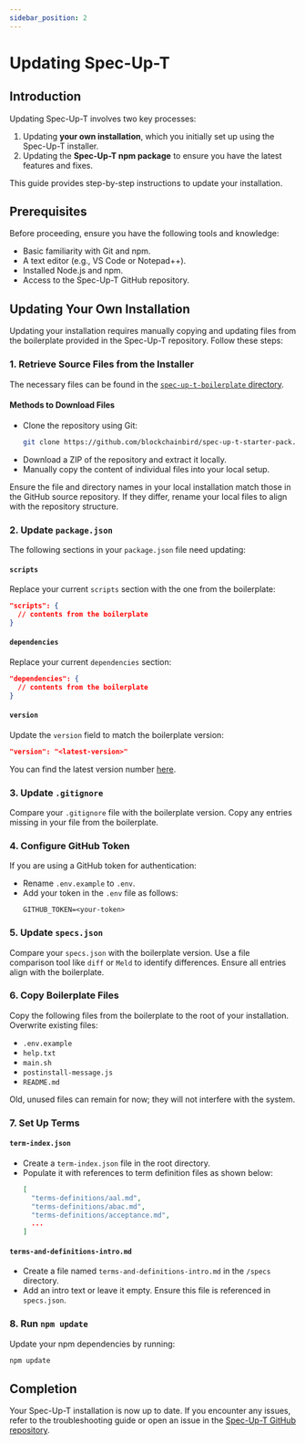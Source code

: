 ```yaml
---
sidebar_position: 2
---
```



# Updating Spec-Up-T

## Introduction

Updating Spec-Up-T involves two key processes:

1. Updating **your own installation**, which you initially set up using the Spec-Up-T installer.
2. Updating the **Spec-Up-T npm package** to ensure you have the latest features and fixes.

This guide provides step-by-step instructions to update your installation.

## Prerequisites

Before proceeding, ensure you have the following tools and knowledge:

- Basic familiarity with Git and npm.
- A text editor (e.g., VS Code or Notepad++).
- Installed Node.js and npm.
- Access to the Spec-Up-T GitHub repository.

## Updating Your Own Installation

Updating your installation requires manually copying and updating files from the boilerplate provided in the Spec-Up-T repository. Follow these steps:

### 1. Retrieve Source Files from the Installer

The necessary files can be found in the [`spec-up-t-boilerplate`](https://github.com/blockchainbird/spec-up-t-starter-pack/tree/main/spec-up-t-boilerplate)[ directory](https://github.com/blockchainbird/spec-up-t-starter-pack/tree/main/spec-up-t-boilerplate).

#### Methods to Download Files

- Clone the repository using Git:
  ```bash
  git clone https://github.com/blockchainbird/spec-up-t-starter-pack.git
  ```
- Download a ZIP of the repository and extract it locally.
- Manually copy the content of individual files into your local setup.

Ensure the file and directory names in your local installation match those in the GitHub source repository. If they differ, rename your local files to align with the repository structure.

### 2. Update `package.json`

The following sections in your `package.json` file need updating:

#### `scripts`

Replace your current `scripts` section with the one from the boilerplate:

```json
"scripts": {
  // contents from the boilerplate
}
```

#### `dependencies`

Replace your current `dependencies` section:

```json
"dependencies": {
  // contents from the boilerplate
}
```

#### `version`

Update the `version` field to match the boilerplate version:

```json
"version": "<latest-version>"
```

You can find the latest version number [here](https://github.com/trustoverip/spec-up-t-starter-pack/blob/main/spec-up-t-boilerplate/package.json#L3).

### 3. Update `.gitignore`

Compare your `.gitignore` file with the boilerplate version. Copy any entries missing in your file from the boilerplate.

### 4. Configure GitHub Token

If you are using a GitHub token for authentication:

- Rename `.env.example` to `.env`.
- Add your token in the `.env` file as follows:
  ```env
  GITHUB_TOKEN=<your-token>
  ```

### 5. Update `specs.json`

Compare your `specs.json` with the boilerplate version. Use a file comparison tool like `diff` or `Meld` to identify differences. Ensure all entries align with the boilerplate.

### 6. Copy Boilerplate Files

Copy the following files from the boilerplate to the root of your installation. Overwrite existing files:

- `.env.example`
- `help.txt`
- `main.sh`
- `postinstall-message.js`
- `README.md`

Old, unused files can remain for now; they will not interfere with the system.

### 7. Set Up Terms

#### `term-index.json`

- Create a `term-index.json` file in the root directory.
- Populate it with references to term definition files as shown below:
  ```json
  [
    "terms-definitions/aal.md",
    "terms-definitions/abac.md",
    "terms-definitions/acceptance.md",
    ...
  ]
  ```

#### `terms-and-definitions-intro.md`

- Create a file named `terms-and-definitions-intro.md` in the `/specs` directory.
- Add an intro text or leave it empty. Ensure this file is referenced in `specs.json`.

### 8. Run `npm update`

Update your npm dependencies by running:

```bash
npm update
```

## Completion

Your Spec-Up-T installation is now up to date. If you encounter any issues, refer to the troubleshooting guide or open an issue in the [Spec-Up-T GitHub repository](https://github.com/blockchainbird/spec-up-t-starter-pack/issues).



